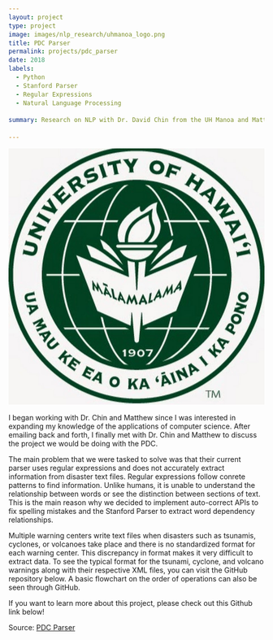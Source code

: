 ```yaml
---
layout: project
type: project
image: images/nlp_research/uhmanoa_logo.png
title: PDC Parser
permalink: projects/pdc_parser
date: 2018
labels:
  - Python
  - Stanford Parser
  - Regular Expressions
  - Natural Language Processing

summary: Research on NLP with Dr. David Chin from the UH Manoa and Matthew Lee from the University of Rochester. Implemented an NLP solution for the Pacific Disaster Center to better summarize information from unstandardized disaster data from events such as volcanoes, tsunamis, and cyclones.

---
```

<img class class="ui medium right floated rounded image" src="../images/nlp_research/uhmanoa_logo.png">

I began working with Dr. Chin and Matthew since I was interested in expanding my knowledge of the applications of computer science. After emailing back and forth, I finally met with Dr. Chin and Matthew to discuss the project we would be doing with the PDC. 

The main problem that we were tasked to solve was that their current parser uses regular expressions and does not accurately extract information from disaster text files. Regular expressions follow conrete patterns to find information. Unlike humans, it is unable to understand the relationship between words or see the distinction between sections of text. This is the main reason why we decided to implement auto-correct APIs to fix spelling mistakes and the Stanford Parser to extract word dependency relationships.

Multiple warning centers write text files when disasters such as tsunamis, cyclones, or volcanoes take place and there is no standardized format for each warning center. This discrepancy in format makes it very difficult to extract data. To see the typical format for the tsunami, cyclone, and volcano warnings along with their respective XML files, you can visit the GitHub repository below. A basic flowchart on the order of operations can also be seen through GitHub.

If you want to learn more about this project, please check out this Github link below!

Source: <a href="https://github.com/fpang0502/nlp_project"><i class="large github icon"></i>PDC Parser</a>

